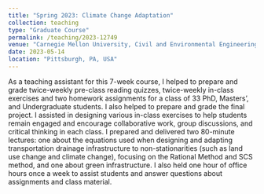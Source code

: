 ```yaml
---
title: "Spring 2023: Climate Change Adaptation"
collection: teaching
type: "Graduate Course"
permalink: /teaching/2023-12749
venue: "Carnegie Mellon University, Civil and Environmental Engineering"
date: 2023-05-14
location: "Pittsburgh, PA, USA"
---
```


As a teaching assistant for this 7-week course, I helped to prepare and grade twice-weekly pre-class reading quizzes, twice-weekly in-class exercises and two homework assignments for a class of 33 PhD, Masters’, and Undergraduate students. I also helped to prepare and grade the final project. I assisted in designing various in-class exercises to help students remain engaged and encourage collaborative work, group discussions, and critical thinking in each class.
I prepared and delivered two 80-minute lectures: one about the equations used when designing and adapting transportation drainage infrastructure to non-stationarities (such as land use change and climate change), focusing on the Rational Method and SCS method, and one about green infrastructure. I also held one hour of office hours once a week to assist students and answer questions about assignments and class material.


